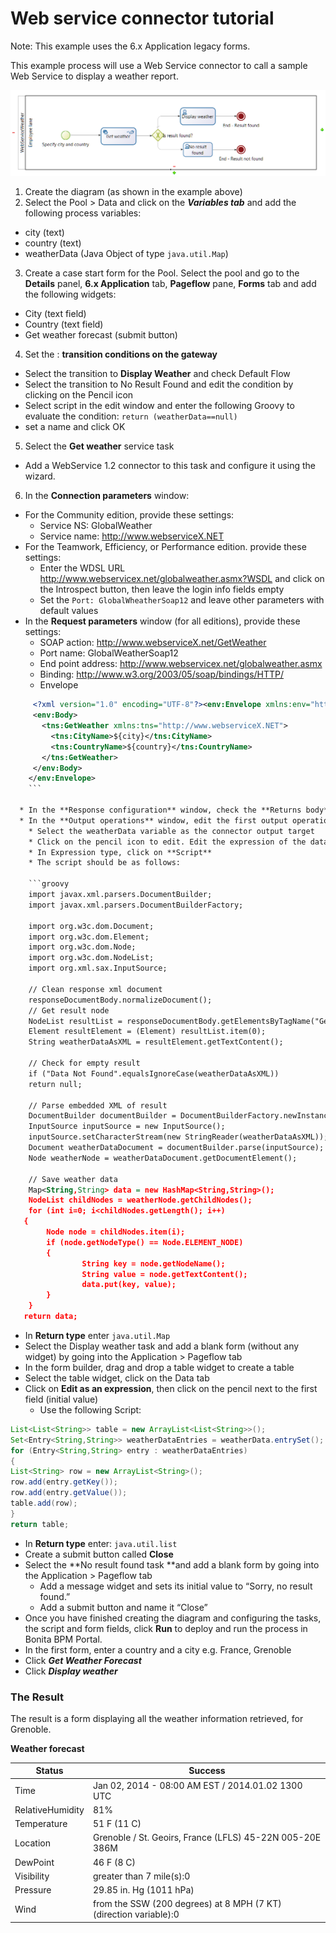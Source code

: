 # Web service connector tutorial

Note: This example uses the 6.x Application legacy forms.

This example process will use a Web Service connector to call a sample Web Service to display a weather report.

![web service process diagram](images/images-6_0/webservice_diagram.png)

1. Create the diagram (as shown in the example above)
2. Select the Pool \> Data and click on the _**Variables tab**_ and add the following process variables:
  * city (text)
  * country (text)
  * weatherData (Java Object of type `java.util.Map`)

3. Create a case start form for the Pool. Select the pool and go to the **Details** panel, **6.x Application** tab, **Pageflow** pane, **Forms** tab and add the following widgets:
  * City (text field)
  * Country (text field)
  * Get weather forecast (submit button)

4. Set the : **transition conditions on the gateway**
  * Select the transition to **Display Weather** and check Default Flow
  * Select the transition to No Result Found and edit the condition by clicking on the Pencil icon
  * Select script in the edit window and enter the following Groovy to evaluate the condition: 
  `return (weatherData==null)`
  * set a name and click OK

5. Select the **Get weather** service task
  * Add a WebService 1.2 connector to this task and configure it using the wizard.

6. In the **Connection parameters** window:
  * For the Community edition, provide these settings:
    * Service NS: GlobalWeather
    * Service name: http://www.webserviceX.NET
  * For the Teamwork, Efficiency, or Performance edition. provide these settings:
    * Enter the WDSL URL http://www.webservicex.net/globalweather.asmx?WSDL and click on the Introspect button, then leave the login info fields empty
    * Set the `Port: GlobalWheatherSoap12` and leave other parameters with default values
  * In the **Request parameters** window (for all editions), provide these settings:
    * SOAP action: http://www.webserviceX.net/GetWeather
    * Port name: GlobalWeatherSoap12
    * End point address: http://www.webservicex.net/globalweather.asmx
    * Binding: http://www.w3.org/2003/05/soap/bindings/HTTP/
    * Envelope 
```xml
     <?xml version="1.0" encoding="UTF-8"?><env:Envelope xmlns:env="http://www.w3.org/2003/05/soap-envelope">
     <env:Body>
       <tns:GetWeather xmlns:tns="http://www.webserviceX.NET">
         <tns:CityName>${city}</tns:CityName>
         <tns:CountryName>${country}</tns:CountryName>
       </tns:GetWeather>
     </env:Body>
    </env:Envelope>
    ```

  * In the **Response configuration** window, check the **Returns body** checkbox to use the response body in the output operations.
  * In the **Output operations** window, edit the first output operation:
    * Select the weatherData variable as the connector output target
    * Click on the pencil icon to edit. Edit the expression of the data to be saved and enter the following Groovy script (the script parses the XML output of the Web Service):
    * In Expression type, click on **Script**
    * The script should be as follows:

    ```groovy
    import javax.xml.parsers.DocumentBuilder;
    import javax.xml.parsers.DocumentBuilderFactory;

    import org.w3c.dom.Document;
    import org.w3c.dom.Element;
    import org.w3c.dom.Node;
    import org.w3c.dom.NodeList;
    import org.xml.sax.InputSource;

    // Clean response xml document
    responseDocumentBody.normalizeDocument();
    // Get result node
    NodeList resultList = responseDocumentBody.getElementsByTagName("GetWeatherResult");
    Element resultElement = (Element) resultList.item(0);
    String weatherDataAsXML = resultElement.getTextContent();

    // Check for empty result
    if ("Data Not Found".equalsIgnoreCase(weatherDataAsXML))
    return null;

    // Parse embedded XML of result
    DocumentBuilder documentBuilder = DocumentBuilderFactory.newInstance().newDocumentBuilder();
    InputSource inputSource = new InputSource();
    inputSource.setCharacterStream(new StringReader(weatherDataAsXML));
    Document weatherDataDocument = documentBuilder.parse(inputSource);
    Node weatherNode = weatherDataDocument.getDocumentElement();

    // Save weather data
    Map<String,String> data = new HashMap<String,String>();
    NodeList childNodes = weatherNode.getChildNodes();
    for (int i=0; i<childNodes.getLength(); i++)
   {
        Node node = childNodes.item(i);
        if (node.getNodeType() == Node.ELEMENT_NODE)
        {
                String key = node.getNodeName();
                String value = node.getTextContent();
                data.put(key, value);
        }
    }
   return data;
```
   * In **Return type** enter `java.util.Map` 
  * Select the Display weather task and add a blank form (without any widget) by going into the Application > Pageflow tab
  * In the form builder, drag and drop a table widget to create a table
  * Select the table widget, click on the Data tab
  * Click on **Edit as an expression**, then click on the pencil next to the first field (initial value)
    * Use the following Script:

```groovy
List<List<String>> table = new ArrayList<List<String>>();
Set<Entry<String,String>> weatherDataEntries = weatherData.entrySet();
for (Entry<String,String> entry : weatherDataEntries)
{
List<String> row = new ArrayList<String>();
row.add(entry.getKey());
row.add(entry.getValue());
table.add(row);
}
return table;
```
   * In **Return type** enter: `java.util.list`
  * Create a submit button called **Close**
  * Select the **No result found task **and add a blank form by going into the Application > Pageflow tab
    * Add a message widget and sets its initial value to “Sorry, no result found.”
    * Add a submit button and name it “Close”
  * Once you have finished creating the diagram and configuring the tasks, the script and form fields, click **Run** to deploy and run the process in Bonita BPM Portal.
  * In the first form, enter a country and a city e.g. France, Grenoble
  * Click _**Get Weather Forecast**_
  * Click _**Display weather**_

### The Result

The result is a form displaying all the weather information retrieved, for Grenoble.

**Weather forecast**

| Status  | Success  |
| ------- | -------- | 
| Time  | Jan 02, 2014 - 08:00 AM EST / 2014.01.02 1300 UTC | 
| RelativeHumidity  | 81%  |
| Temperature  | 51 F (11 C)  |
| Location  | Grenoble / St. Geoirs, France (LFLS) 45-22N 005-20E 386M  | 
| DewPoint  | 46 F (8 C)  |
| Visibility  | greater than 7 mile(s):0  |
| Pressure  | 29.85 in. Hg (1011 hPa)  |
| Wind  | from the SSW (200 degrees) at 8 MPH (7 KT) (direction variable):0  | 
